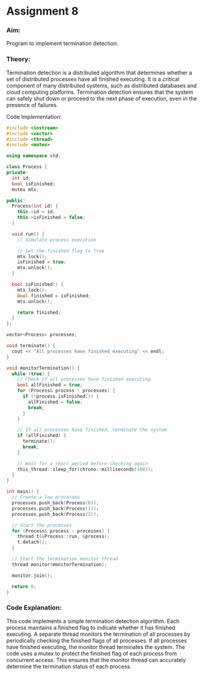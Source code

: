 # Assignment 8

### Aim: 
Program to implement termination detection.

### Theory:
Termination detection is a distributed algorithm that determines whether a set of distributed processes have all finished executing. It is a critical component of many distributed systems, such as distributed databases and cloud computing platforms. Termination detection ensures that the system can safely shut down or proceed to the next phase of execution, even in the presence of failures.

Code Implementation: 
```cpp
#include <iostream>
#include <vector>
#include <thread>
#include <mutex>

using namespace std;

class Process {
private:
  int id;
  bool isFinished;
  mutex mtx;

public:
  Process(int id) {
    this->id = id;
    this->isFinished = false;
  }

  void run() {
    // Simulate process execution

    // Set the finished flag to true
    mtx.lock();
    isFinished = true;
    mtx.unlock();
  }

  bool isFinished() {
    mtx.lock();
    bool finished = isFinished;
    mtx.unlock();

    return finished;
  }
};

vector<Process> processes;

void terminate() {
  cout << "All processes have finished executing" << endl;
}

void monitorTermination() {
  while (true) {
    // Check if all processes have finished executing
    bool allFinished = true;
    for (Process& process : processes) {
      if (!process.isFinished()) {
        allFinished = false;
        break;
      }
    }

    // If all processes have finished, terminate the system
    if (allFinished) {
      terminate();
      break;
    }

    // Wait for a short period before checking again
    this_thread::sleep_for(chrono::milliseconds(100));
  }
}

int main() {
  // Create a few processes
  processes.push_back(Process(0));
  processes.push_back(Process(1));
  processes.push_back(Process(2));

  // Start the processes
  for (Process& process : processes) {
    thread t(&Process::run, &process);
    t.detach();
  }

  // Start the termination monitor thread
  thread monitor(monitorTermination);

  monitor.join();

  return 0;
}
```

### Code Explanation:
This code implements a simple termination detection algorithm. Each process maintains a finished flag to indicate whether it has finished executing. A separate thread monitors the termination of all processes by periodically checking the finished flags of all processes. If all processes have finished executing, the monitor thread terminates the system.
The code uses a mutex to protect the finished flag of each process from concurrent access. This ensures that the monitor thread can accurately determine the termination status of each process.